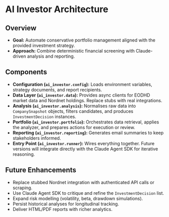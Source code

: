 # AI Investor Architecture

## Overview
- **Goal:** Automate conservative portfolio management aligned with the provided investment strategy.
- **Approach:** Combine deterministic financial screening with Claude-driven analysis and reporting.

## Components
- **Configuration (`ai_investor.config`):** Loads environment variables, strategy documents, and report recipients.
- **Data Layer (`ai_investor.data`):** Provides async clients for EODHD market data and Nordnet holdings. Replace stubs with real integrations.
- **Analysis (`ai_investor.analysis`):** Normalises raw data into `CompanySnapshot` objects, filters candidates, and produces `InvestmentDecision` instances.
- **Portfolio (`ai_investor.portfolio`):** Orchestrates data retrieval, applies the analyzer, and prepares actions for execution or review.
- **Reporting (`ai_investor.reporting`):** Generates email summaries to keep stakeholders informed.
- **Entry Point (`ai_investor.runner`):** Wires everything together. Future versions will integrate directly with the Claude Agent SDK for iterative reasoning.

## Future Enhancements
- Replace stubbed Nordnet integration with authenticated API calls or scraping.
- Use Claude Agent SDK to critique and refine the `InvestmentDecision` list.
- Expand risk modelling (volatility, beta, drawdown simulations).
- Persist historical analyses for longitudinal tracking.
- Deliver HTML/PDF reports with richer analytics.
